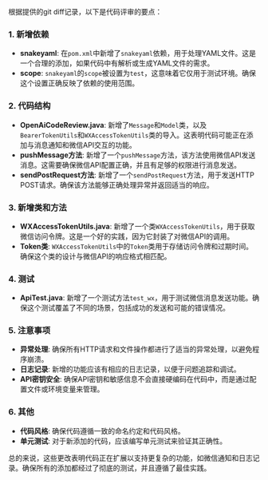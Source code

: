 根据提供的git diff记录，以下是代码评审的要点：

### 1. 新增依赖
- **snakeyaml**: 在`pom.xml`中新增了`snakeyaml`依赖，用于处理YAML文件。这是一个合理的添加，如果代码中有解析或生成YAML文件的需求。
- **scope**: `snakeyaml`的`scope`被设置为`test`，这意味着它仅用于测试环境。确保这个设置正确反映了依赖的使用范围。

### 2. 代码结构
- **OpenAiCodeReview.java**: 新增了`Message`和`Model`类，以及`BearerTokenUtils`和`WXAccessTokenUtils`类的导入。这表明代码可能正在添加与消息通知和微信API交互的功能。
- **pushMessage方法**: 新增了一个`pushMessage`方法，该方法使用微信API发送消息。这需要确保微信API配置正确，并且有足够的权限进行消息发送。
- **sendPostRequest方法**: 新增了一个`sendPostRequest`方法，用于发送HTTP POST请求。确保该方法能够正确处理异常并返回适当的响应。

### 3. 新增类和方法
- **WXAccessTokenUtils.java**: 新增了一个类`WXAccessTokenUtils`，用于获取微信访问令牌。这是一个好的实践，因为它封装了对微信API的调用。
- **Token类**: `WXAccessTokenUtils`中的`Token`类用于存储访问令牌和过期时间。确保这个类的设计与微信API的响应格式相匹配。

### 4. 测试
- **ApiTest.java**: 新增了一个测试方法`test_wx`，用于测试微信消息发送功能。确保这个测试覆盖了不同的场景，包括成功的发送和可能的错误情况。

### 5. 注意事项
- **异常处理**: 确保所有HTTP请求和文件操作都进行了适当的异常处理，以避免程序崩溃。
- **日志记录**: 新增的功能应该有相应的日志记录，以便于问题追踪和调试。
- **API密钥安全**: 确保API密钥和敏感信息不会直接硬编码在代码中，而是通过配置文件或环境变量来管理。

### 6. 其他
- **代码风格**: 确保代码遵循一致的命名约定和代码风格。
- **单元测试**: 对于新添加的代码，应该编写单元测试来验证其正确性。

总的来说，这些更改表明代码正在扩展以支持更复杂的功能，如微信通知和日志记录。确保所有的添加都经过了彻底的测试，并且遵循了最佳实践。
